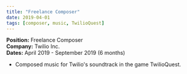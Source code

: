 ```yaml
---
title: "Freelance Composer"
date: 2019-04-01
tags: [composer, music, TwilioQuest]
---
```


**Position:** Freelance Composer  
**Company:** Twilio Inc.  
**Dates:** April 2019 - September 2019 (6 months)

- Composed music for Twilio's soundtrack in the game TwilioQuest.